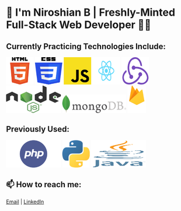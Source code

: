 # 👋 I'm Niroshian B | Freshly-Minted Full-Stack Web Developer 👨‍💻

## Currently Practicing Technologies Include:
<div>
<img src="./images/html-logo.png" height="75px" width="75px">
<img src="./images/css-logo.png" height="75px" width="75px">
<img src="./images/javascript.png" height="75px" width="75px">
<img src="./images/React-icon.svg" height="75px" width="75px">
<img src="./images/redux.png" height="75px" width="75px">
<img src="./images/node-js.png" height="75px" width="150px">
<img src="./images/mongodb-logo.png" height="50px" width="175px">
<img src="./images/firebase-logo.png" height="75px" width="50px">
</div>


## Previously Used:


<div>
<img src="./images/php.png" height="75px" width="150px">
<img src="./images/python-logo.png" height="75px" width="75px">
<img src="./images/java.svg" height="75px" width="150px">
</div>

## 📫 How to reach me:
[Email](niroshian.b@gmail.com) | [LinkedIn](http://www.linkedin.com/in/niro-b)
    
    
<!--
**niroshian-b/niroshian-b** is a ✨ _special_ ✨ repository because its `README.md` (this file) appears on your GitHub profile.

Here are some ideas to get you started:

-   🔭 I’m currently working on ...
-   🌱 I’m currently learning ...
-   👯 I’m looking to collaborate on ...
-   🤔 I’m looking for help with ...
-   💬 Ask me about ...
-
-   😄 Pronouns: ...
-   ⚡ Fun fact: ...
    -->
